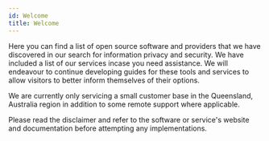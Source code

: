 ```yaml
---
id: Welcome
title: Welcome
---
```


Here you can find a list of open source software and providers that we have discovered in our search for information privacy and security. We have included a list of our services incase you need assistance. We will endeavour to continue developing guides for these tools and services to allow visitors to better inform themselves of their options.

We are currently only servicing a small customer base in the Queensland, Australia region in addition to some remote support where applicable.

Please read the disclaimer and refer to the software or service's website and documentation before attempting any implementations.
